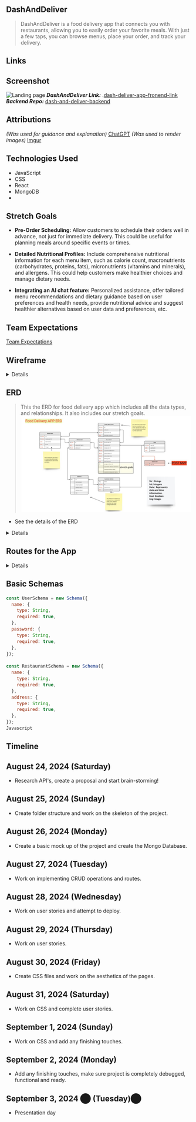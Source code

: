 ## DashAndDeliver
> DashAndDeliver is a food delivery app that connects you with restaurants, allowing you to easily order your favorite meals. With just a few taps, you can browse menus, place your order, and track your delivery.
## Links
## Screenshot
![Landing page](./src/assets/Dashboard.png)
***DashAndDeliver Link:***
.[dash-deliver-app-fronend-link](https://dash-and-deliver.netlify.app)
***Backend Repo:*** 
[dash-and-deliver-backend](https://github.com/NuralySol/dash-and-deliver-backend)
## Attributions
*(Was used for guidance and explanation)*
[ChatGPT](https://chatgpt.com)
*(Was used to render images)*
[Imgur](https://imgur.com)
## Technologies Used
- JavaScript
- CSS
- React
- MongoDB
- 
## Stretch Goals

- **Pre-Order Scheduling:** Allow customers to schedule their orders well in advance, not just for immediate delivery. This could be useful for planning meals around specific events or times.

- **Detailed Nutritional Profiles:** Include comprehensive nutritional information for each menu item, such as calorie count, macronutrients (carbohydrates, proteins, fats), micronutrients (vitamins and minerals), and allergens. This could help customers make healthier choices and manage dietary needs.

- **Integrating an AI chat feature:** Personalized assistance, offer tailored menu recommendations and dietary guidance based on user preferences and health needs, provide nutritional advice and suggest healthier alternatives based on user data and preferences, etc.

## Team Expectations

[Team Expectations](https://docs.google.com/document/d/1cJsnRTeMD8zwStb7M6jFdcLx1ro5UoGyzrmQ1iOCzB0/edit?usp=sharing)

## Wireframe

<details>

![Food Delivery App Frame1](./src/assets/Wireframe%20Food%20Delivery%20App%20-%20Frame%201.jpg)
![Food Delivery App Frame2](./src/assets/Wireframe%20Food%20Delivery%20App%20-%20Frame%202.jpg)
![Food Delivery App Frame3](./src/assets/Wireframe%20Food%20Delivery%20App%20-%20Frame%203.jpg)
![Food Delivery App Frame4](./src/assets/Wireframe%20Food%20Delivery%20App%20-%20Frame%204.jpg)
![Food Delivery App Restaurant Choice](./src/assets/Wireframe%20Food%20Delivery%20App%20-%20Frame%205.jpg)

</details>

## ERD

> This the ERD for food delivery app which includes all the data types, and relationships. It also includes our stretch goals.
> ![Food Delivery App ERD](./src/assets/Food%20Delivery%20App%20ERD%20-%20ERD%20Table.jpg)

- See the details of the ERD

<details>

![Details of ERD](./src/assets/Food%20Delivery%20App%20ERD%20-%20ERD%20explanation.jpg)

</details>

## Routes for the App

<details>

- Unprotected routes

| Method | Endpoint             | Description               |
| ------ | -------------------- | ------------------------- |
| GET    | `/`                  | Welcome message           |
| POST   | `/api/auth/register` | Register a new user       |
| POST   | `/api/auth/login`    | Log in a user             |
| GET    | `/api/restaurants`   | Get a list of restaurants |

- Protected routes

| Method | Endpoint                         | Description                                    |
| ------ | -------------------------------- | ---------------------------------------------- |
| GET    | `/api/menu-items`                | Get all menu items                             |
| POST   | `/api/menu-items`                | Create a new menu item                         |
| GET    | `/api/orders`                    | Get all orders for the authenticated user      |
| POST   | `/api/orders`                    | Create a new order                             |
| GET    | `/api/addresses`                 | Get all addresses for the authenticated user   |
| POST   | `/api/addresses`                 | Create a new address                           |
| GET    | `/api/addresses/:id`             | Get a specific address by ID                   |
| PUT    | `/api/addresses/:id`             | Update an existing address by ID               |
| DELETE | `/api/addresses/:id`             | Delete an address by ID                        |
| POST   | `/payment/create-payment-intent` | Create a payment intent for a specific amount. |

</details>

## Basic Schemas

```Javascript
const UserSchema = new Schema({
  name: {
    type: String,
    required: true,
  },
  password: {
    type: String,
    required: true,
  },
});

const RestaurantSchema = new Schema({
  name: {
    type: String,
    required: true,
  },
  address: {
    type: String,
    required: true,
  },
});
Javascript
```

## Timeline

## August 24, 2024 (Saturday)

- Research API's, create a proposal and start brain-storming!

## August 25, 2024 (Sunday)

- Create folder structure and work on the skeleton of the project.

## August 26, 2024 (Monday)

- Create a basic mock up of the project and create the Mongo Database.

## August 27, 2024 (Tuesday)

- Work on implementing CRUD operations and routes.

## August 28, 2024 (Wednesday)

- Work on user stories and attempt to deploy.

## August 29, 2024 (Thursday)

- Work on user stories.

## August 30, 2024 (Friday)

- Create CSS files and work on the aesthetics of the pages.

## August 31, 2024 (Saturday)

- Work on CSS and complete user stories.

## September 1, 2024 (Sunday)

- Work on CSS and add any finishing touches.

## September 2, 2024 (Monday)

- Add any finishing touches, make sure project is completely debugged, functional and ready.

## September 3, 2024 ​⬤ (Tuesday)​⬤

- Presentation day

